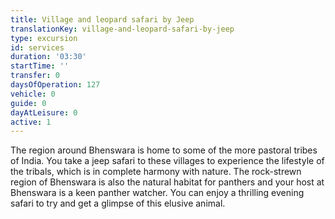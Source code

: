 ```yaml
---
title: Village and leopard safari by Jeep
translationKey: village-and-leopard-safari-by-jeep
type: excursion
id: services
duration: '03:30'
startTime: ''
transfer: 0
daysOfOperation: 127
vehicle: 0
guide: 0
dayAtLeisure: 0
active: 1
---
```

The region around Bhenswara is home to some of the more pastoral tribes of India. You take a jeep safari to these villages to experience the lifestyle of the tribals, which is in complete harmony with nature. The rock-strewn region of Bhenswara is also the natural habitat for panthers and your host at Bhenswara is a keen panther watcher. You can enjoy a thrilling evening safari to try and get a glimpse of this elusive animal.